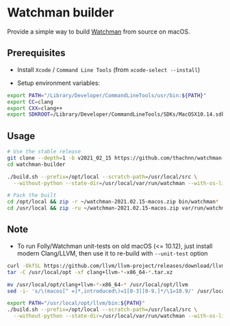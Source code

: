 # Watchman builder

Provide a simple way to build [Watchman](https://github.com/facebook/watchman) from source on macOS.

## Prerequisites

- Install `Xcode` / `Command Line Tools` (from `xcode-select --install`)

- Setup environment variables:
```bash
export PATH="/Library/Developer/CommandLineTools/usr/bin:${PATH}"
export CC=clang
export CXX=clang++
export SDKROOT=/Library/Developer/CommandLineTools/SDKs/MacOSX10.14.sdk
```

## Usage

```bash
# Use the stable release
git clone --depth=1 -b v2021_02_15 https://github.com/thachnn/watchman-builder.git
cd watchman-builder

./build.sh --prefix=/opt/local --scratch-path=/usr/local/src \
  --without-python --state-dir=/usr/local/var/run/watchman --with-os-libs

# Pack the built
cd /opt/local && zip -r ~/watchman-2021.02.15-macos.zip bin/watchman*
cd /usr/local && zip -ru ~/watchman-2021.02.15-macos.zip var/run/watchman*
```

## Note

- To run Folly/Watchman unit-tests on old macOS (<= 10.12), just install modern Clang/LLVM,
  then use it to re-build with `--unit-test` option
```bash
curl -OkfSL https://github.com/llvm/llvm-project/releases/download/llvmorg-9.0.1/clang+llvm-9.0.1-x86_64-apple-darwin.tar.xz
tar -C /usr/local/opt -xf clang+llvm-*-x86_64-*.tar.xz

mv /usr/local/opt/clang+llvm-*-x86_64-* /usr/local/opt/llvm
sed -i- 's/\(macos[^ =]*,introduced\)=1[0-3][0-9.]*/\1=10.9/' /usr/local/opt/llvm/include/c++/v1/__config

export PATH="/usr/local/opt/llvm/bin:${PATH}"
./build.sh --prefix=/opt/local --scratch-path=/usr/local/src \
  --without-python --state-dir=/usr/local/var/run/watchman --with-os-libs --unit-test
```
